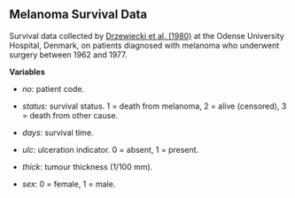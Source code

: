 ## Melanoma Survival Data

Survival data collected by [Drzewiecki et al. (1980)](https://pubmed.ncbi.nlm.nih.gov/7221482/) at the Odense University Hospital, Denmark, on patients diagnosed with melanoma who underwent surgery between 1962 and 1977.

**Variables**

- *no*: patient code.

- *status*: survival status. 
1 = death from melanoma, 2 = alive (censored), 3 = death from other cause.

- *days*: survival time.

- *ulc*: ulceration indicator. 
0 = absent, 1 = present.

- *thick*: tumour thickness (1/100 mm).

- *sex*: 0 = female, 1 = male.
